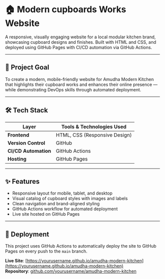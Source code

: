 # 🏠  Modern cupboards Works Website

A responsive, visually engaging website for a local modular kitchen brand, showcasing cupboard designs and finishes. Built with HTML and CSS, and deployed using GitHub Pages with CI/CD automation via GitHub Actions.

---

## 🔹 Project Goal

To create a modern, mobile-friendly website for Amudha Modern Kitchen that highlights their cupboard works and enhances their online presence — while demonstrating DevOps skills through automated deployment.

---

## 🛠️ Tech Stack

| Layer              | Tools & Technologies Used            |
|--------------------|--------------------------------------|
| **Frontend**       | HTML, CSS (Responsive Design)        |
| **Version Control**| GitHub                               |
| **CI/CD Automation**| GitHub Actions                      |
| **Hosting**        | GitHub Pages                         |

---

## ✨ Features

- Responsive layout for mobile, tablet, and desktop
- Visual catalog of cupboard styles with images and labels
- Clean navigation and brand-aligned styling
- GitHub Actions workflow for automated deployment
- Live site hosted on GitHub Pages

---

## 🚀 Deployment

This project uses GitHub Actions to automatically deploy the site to GitHub Pages on every push to the `main` branch.

**Live Site**: [https://yourusername.github.io/amudha-modern-kitchen](https://yourusername.github.io/amudha-modern-kitchen)  
**Repository**: [github.com/yourusername/amudha-modern-kitchen](https://github.com/yourusername/amudha-modern-kitchen)


